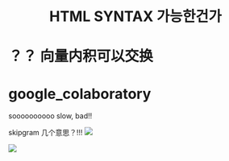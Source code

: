 <h1 align='center'>HTML SYNTAX 가능한건가<h1>

？？ 向量内积可以交换

# google_colaboratory

soooooooooo slow, bad!!


skipgram 几个意思？!!!
![](https://i.loli.net/2018/11/08/5be44094a5593.png)


![](https://i.loli.net/2018/11/15/5bed3de062824.jpg)
